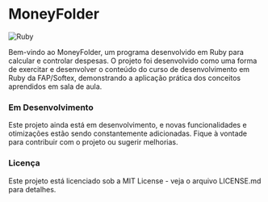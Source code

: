 # MoneyFolder

![Ruby](https://img.shields.io/badge/ruby-%23CC342D.svg?style=for-the-badge&logo=ruby&logoColor=white)

Bem-vindo ao MoneyFolder, um programa desenvolvido em Ruby para calcular e controlar despesas. O projeto foi desenvolvido como uma forma de exercitar e desenvolver o conteúdo do curso de desenvolvimento em Ruby da FAP/Softex, demonstrando a aplicação prática dos conceitos aprendidos em sala de aula.

### Em Desenvolvimento

Este projeto ainda está em desenvolvimento, e novas funcionalidades e otimizações estão sendo constantemente adicionadas. Fique à vontade para contribuir com o projeto ou sugerir melhorias.

### Licença

Este projeto está licenciado sob a MIT License - veja o arquivo LICENSE.md para detalhes.
